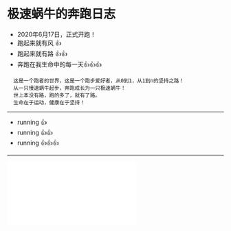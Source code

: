 # 极速蜗牛的奔跑日志
- 2020年6月17日，正式开跑！
- 跑起来就有风 :+1:
- 跑起来就有路 :+1::+1:
- 奔跑在我生命中的每一天:+1::+1::+1:
```
  这是一个跑者的世界，这是一个跑步爱好者，从0到1，从1到n的坚持之路！
  从一只慢速蜗牛起步，奔跑成长为一只极速蜗牛！
  世上本没有路，跑的多了，就有了路。
  生命在于运动，健康在于坚持！
```
***
- running 👍
- running 👍:+1:
- running 👍:+1::+1:
***
![我的奔跑日志](./running.md)
